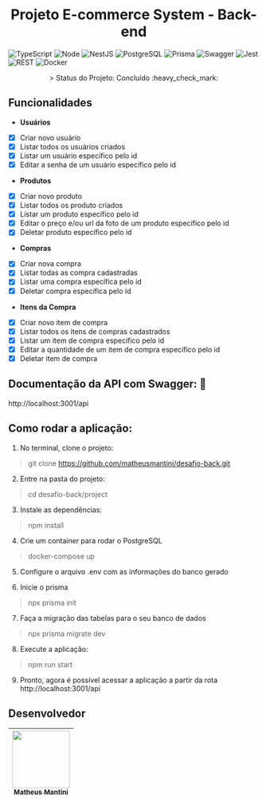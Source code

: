 <h1 align="center"> Projeto E-commerce System - Back-end </h1>

![TypeScript](https://img.shields.io/badge/TypeScript-007ACC?style=for-the-badge&logo=typescript&logoColor=white)
![Node](https://img.shields.io/badge/Node.js-43853D?style=for-the-badge&logo=node.js&logoColor=white)
![NestJS](https://img.shields.io/badge/nestjs-E0234E?style=for-the-badge&logo=nestjs&logoColor=white)
![PostgreSQL](https://img.shields.io/badge/PostgreSQL-316192?style=for-the-badge&logo=postgresql&logoColor=white)
![Prisma](https://img.shields.io/badge/Prisma-3982CE?style=for-the-badge&logo=Prisma&logoColor=white)
![Swagger](https://img.shields.io/badge/Swagger-85EA2D?style=for-the-badge&logo=Swagger&logoColor=white)
![Jest](https://img.shields.io/badge/Jest-C21325?style=for-the-badge&logo=jest&logoColor=white)
![REST](https://img.shields.io/badge/REST%20API-%231572B6.svg?style=for-the-badge)
![Docker](https://img.shields.io/badge/docker-%230db7ed.svg?style=for-the-badge&logo=docker&logoColor=white)

<p align="center">> Status do Projeto: Concluído :heavy_check_mark:</p>
    
## Funcionalidades

- **Usuários**

- [x] Criar novo usuário
- [x] Listar todos os usuários criados
- [x] Listar um usuário específico pelo id
- [x] Editar a senha de um usuário específico pelo id

- **Produtos**

- [x] Criar novo produto
- [x] Listar todos os produto criados
- [x] Listar um produto específico pelo id
- [x] Editar o preço e/ou url da foto de um produto específico pelo id
- [x] Deletar produto específico pelo id

- **Compras**

- [x] Criar nova compra
- [x] Listar todas as compra cadastradas
- [x] Listar uma compra específica pelo id
- [x] Deletar compra específica pelo id

- **Itens da Compra**

- [x] Criar novo item de compra
- [x] Listar todos os itens de compras cadastrados
- [x] Listar um item de compra específico pelo id
- [x] Editar a quantidade de um item de compra específico pelo id
- [x] Deletar item de compra

## Documentação da API com Swagger: :page_facing_up:	
http://localhost:3001/api

## Como rodar a aplicação:

1. No terminal, clone o projeto:
> git clone https://github.com/matheusmantini/desafio-back.git

2. Entre na pasta do projeto:
> cd desafio-back/project

3. Instale as dependências:
> npm install

4. Crie um container para rodar o PostgreSQL
> docker-compose up

5. Configure o arquivo .env com as informações do banco gerado

6. Inicie o prisma
> npx prisma init

7. Faça a migração das tabelas para o seu banco de dados
> npx prisma migrate dev

8. Execute a aplicação:
> npm run start

9. Pronto, agora é possível acessar a aplicação a partir da rota http://localhost:3001/api

## Desenvolvedor

| [<img src="https://avatars.githubusercontent.com/u/71985890?v=4" width=115 > <br> <sub> Matheus Mantini </sub>](https://github.com/matheusmantini) |
| :------------------------------------------------------------------------------------------------------------------------------------------------: |
